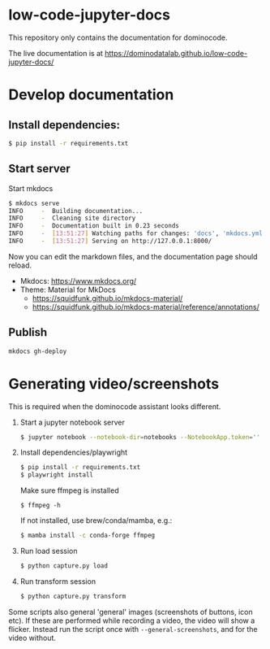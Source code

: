 # low-code-jupyter-docs

This repository only contains the documentation for dominocode.

The live documentation is at https://dominodatalab.github.io/low-code-jupyter-docs/
# Develop documentation

## Install dependencies:
```bash
$ pip install -r requirements.txt
```

## Start server
Start mkdocs
```bash
$ mkdocs serve
INFO     -  Building documentation...
INFO     -  Cleaning site directory
INFO     -  Documentation built in 0.23 seconds
INFO     -  [13:51:27] Watching paths for changes: 'docs', 'mkdocs.yml'
INFO     -  [13:51:27] Serving on http://127.0.0.1:8000/
```

Now you can edit the markdown files, and the documentation page should reload.

  * Mkdocs: https://www.mkdocs.org/
  * Theme: Material for MkDocs
     *  https://squidfunk.github.io/mkdocs-material/
     *  https://squidfunk.github.io/mkdocs-material/reference/annotations/


## Publish

```bash
mkdocs gh-deploy
```

# Generating video/screenshots

This is required when the dominocode assistant looks different.

 1. Start a jupyter notebook server
    ```bash
    $ jupyter notebook --notebook-dir=notebooks --NotebookApp.token='' --port=11111 --no-browser
    ```

 2. Install dependencies/playwright

    ```bash
    $ pip install -r requirements.txt
    $ playwright install
    ```
    Make sure ffmpeg is installed
    ```
    $ ffmpeg -h
    ```
    If not installed, use brew/conda/mamba, e.g.:
    ```bash
    $ mamba install -c conda-forge ffmpeg 
    ```
3. Run load session
    ```bash
    $ python capture.py load
    ```
4. Run transform session
    ```bash
    $ python capture.py transform
    ```

Some scripts also general 'general' images (screenshots of buttons, icon etc). If these are performed while recording a video,
the video will show a flicker. Instead run the script once with `--general-screenshots`, and for the video without.
